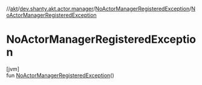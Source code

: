 //[akt](../../../index.md)/[dev.shanty.akt.actor.manager](../index.md)/[NoActorManagerRegisteredException](index.md)/[NoActorManagerRegisteredException](-no-actor-manager-registered-exception.md)

# NoActorManagerRegisteredException

[jvm]\
fun [NoActorManagerRegisteredException](-no-actor-manager-registered-exception.md)()

